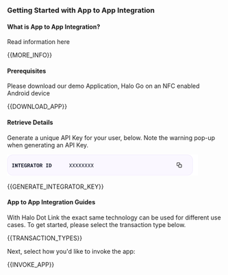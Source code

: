 ### Getting Started with App to App Integration

#### What is App to App Integration?

Read information here

{{MORE_INFO}}

#### Prerequisites

Please download our demo Application, Halo Go on an NFC enabled Android device

{{DOWNLOAD_APP}}

#### Retrieve Details

Generate a unique API Key for your user, below. Note the warning pop-up when generating an API Key.

<img src="integratorID.png"/>

{{GENERATE_INTEGRATOR_KEY}}
 

#### App to App Integration Guides

With Halo Dot Link the exact same technology can be used for different use cases. To get started, please select the transaction type below.

{{TRANSACTION_TYPES}}

Next, select how you'd like to invoke the app:

{{INVOKE_APP}}
